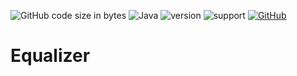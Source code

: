 ![GitHub code size in bytes](https://img.shields.io/github/languages/code-size/Anthony-T-N/Equalizer)
![Java](https://img.shields.io/badge/java-%3E%3D3-brightgreen.svg)
![version](https://img.shields.io/badge/version-1.0.0-yellow.svg)
![support](https://img.shields.io/badge/OS-Windows-orange.svg)
[![GitHub](https://img.shields.io/github/license/mashape/apistatus.svg)](https://github.com/Anthony-T-N/Equalizer)

# Equalizer
